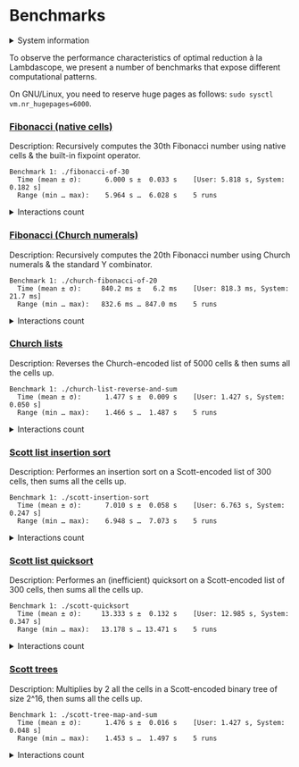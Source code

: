 # Benchmarks

<details>
<summary>System information</summary>

```
                          ./+o+-       etiams@etiams
                  yyyyy- -yyyyyy+      OS: Ubuntu 24.04 noble
               ://+//////-yyyyyyo      Kernel: x86_64 Linux 6.8.0-60-generic
           .++ .:/++++++/-.+sss/`      Uptime: 16m
         .:++o:  /++++++++/:--:/-      Packages: 2799
        o:+o+:++.`..```.-/oo+++++/     Shell: bash 5.2.21
       .:+o:+o/.          `+sssoo+/    Resolution: 3840x2400
  .++/+:+oo+o:`             /sssooo.   DE: GNOME 46.7
 /+++//+:`oo+o               /::--:.   WM: Mutter
 \+/+o+++`o++o               ++////.   WM Theme: Adwaita
  .++.o+++oo+:`             /dddhhh.   GTK Theme: Yaru-red [GTK2/3]
       .+.o+oo:.          `oddhhhh+    Icon Theme: Yaru-red
        \+.++o+o``-````.:ohdhhhhh+     Font: Ubuntu Sans Bold 11 @wght=700
         `:o+++ `ohhhhhhhhyo++os:      Disk: 389G / 484G (85%)
           .o:`.syhhhhhhh/.oo++o`      CPU: AMD Ryzen 9 5900HX with Radeon Graphics @ 16x 4.68GHz
               /osyyyyyyo++ooo+++/     GPU: AMD/ATI Cezanne [Radeon Vega Series / Radeon Vega Mobile Series]
                   ````` +oo+++o\:     RAM: 5849MiB / 15388MiB
                          `oo++.
```

</details>

To observe the performance characteristics of optimal reduction à la Lambdascope, we present a number of benchmarks that expose different computational patterns.

On GNU/Linux, you need to reserve huge pages as follows: `sudo sysctl vm.nr_hugepages=6000`.

### [Fibonacci (native cells)](benchmarks/fibonacci-of-30.c)

Description: Recursively computes the 30th Fibonacci number using native cells & the built-in fixpoint operator.

```
Benchmark 1: ./fibonacci-of-30
  Time (mean ± σ):      6.000 s ±  0.033 s    [User: 5.818 s, System: 0.182 s]
  Range (min … max):    5.964 s …  6.028 s    5 runs
```

<details>
<summary>Interactions count</summary>

```
Annihilation interactions: 17108651
Commutation interactions: 116357003
Beta interactions: 31
Native function calls: 12948453
If-then-elses: 4870845
Fixpoints: 31
Total interactions: 151285014
```

</details>

### [Fibonacci (Church numerals)](benchmarks/church-fibonacci-of-20.c)

Description: Recursively computes the 20th Fibonacci number using Church numerals & the standard Y combinator.

```
Benchmark 1: ./church-fibonacci-of-20
  Time (mean ± σ):     840.2 ms ±   6.2 ms    [User: 818.3 ms, System: 21.7 ms]
  Range (min … max):   832.6 ms … 847.0 ms    5 runs
```

<details>
<summary>Interactions count</summary>

```
Annihilation interactions: 7604496
Commutation interactions: 39991628
Beta interactions: 515068
Native function calls: 0
If-then-elses: 0
Fixpoints: 0
Total interactions: 48111192
```

</details>

### [Church lists](benchmarks/church-list-reverse-and-sum.c)

Description: Reverses the Church-encoded list of 5000 cells & then sums all the cells up.

```
Benchmark 1: ./church-list-reverse-and-sum
  Time (mean ± σ):      1.477 s ±  0.009 s    [User: 1.427 s, System: 0.050 s]
  Range (min … max):    1.466 s …  1.487 s    5 runs
```

<details>
<summary>Interactions count</summary>

```
Annihilation interactions: 12592493
Commutation interactions: 100155018
Beta interactions: 45004
Native function calls: 10000
If-then-elses: 0
Fixpoints: 0
Total interactions: 112802515
```

</details>

### [Scott list insertion sort](benchmarks/scott-insertion-sort.c)

Description: Performes an insertion sort on a Scott-encoded list of 300 cells, then sums all the cells up.

```
Benchmark 1: ./scott-insertion-sort
  Time (mean ± σ):      7.010 s ±  0.058 s    [User: 6.763 s, System: 0.247 s]
  Range (min … max):    6.948 s …  7.073 s    5 runs
```

<details>
<summary>Interactions count</summary>

```
Annihilation interactions: 68763750
Commutation interactions: 334685485
Beta interactions: 183908
Native function calls: 90300
If-then-elses: 44850
Fixpoints: 902
Total interactions: 403769195
```

</details>

### [Scott list quicksort](benchmarks/scott-quicksort.c)

Description: Performes an (inefficient) quicksort on a Scott-encoded list of 300 cells, then sums all the cells up.

```
Benchmark 1: ./scott-quicksort
  Time (mean ± σ):     13.333 s ±  0.132 s    [User: 12.985 s, System: 0.347 s]
  Range (min … max):   13.178 s … 13.471 s    5 runs
```

<details>
<summary>Interactions count</summary>

```
Annihilation interactions: 103271654
Commutation interactions: 788632153
Beta interactions: 545414
Native function calls: 180000
If-then-elses: 89700
Fixpoints: 1206
Total interactions: 892720127
```

</details>

### [Scott trees](benchmarks/scott-tree-map-and-sum.c)

Description: Multiplies by 2 all the cells in a Scott-encoded binary tree of size 2^16, then sums all the cells up.

```
Benchmark 1: ./scott-tree-map-and-sum
  Time (mean ± σ):      1.476 s ±  0.016 s    [User: 1.427 s, System: 0.048 s]
  Range (min … max):    1.453 s …  1.497 s    5 runs
```

<details>
<summary>Interactions count</summary>

```
Annihilation interactions: 14221231
Commutation interactions: 64568480
Beta interactions: 1048667
Native function calls: 262142
If-then-elses: 0
Fixpoints: 66
Total interactions: 80100586
```

</details>
